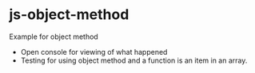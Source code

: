 # js-object-method
Example for object method

* Open console for viewing of what happened
* Testing for using object method and a function is an item in an array.